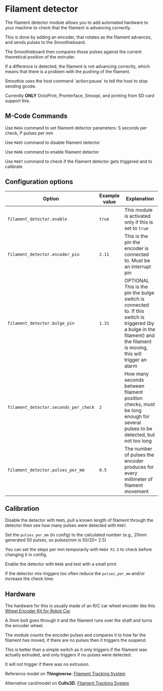 
# Filament detector

The filament detector module allows you to add automated hardware to your machine to check that the filament is advancing correctly.

This is done by adding an encoder, that rotates as the filament advances, and sends pulses to the Smoothieboard.

The Smoothieboard then compares those pulses against the current theoretical position of the extruder.

If a difference is detected, the filament is not advancing correctly, which means that there is a problem with the pushing of the filament.


<sl-alert variant="neutral" open>
  <sl-icon slot="icon" name="info-circle"></sl-icon>
  Smoothie uses the host command `action:pause` to tell the host to stop sending gcode.

  Currently **ONLY** OctoPrint, Pronterface, Smoopi, and printing from SD card support this.
</sl-alert>

## M-Code Commands

Use `M404` command to set filament detector parameters: S seconds per check, P pulses per mm

Use `M405` command to disable filament detector

Use `M406` command to enable filament detector

Use `M407` command to check if the filament detector gets triggered and to calibrate


## Configuration options

| Option | Example value | Explanation |
| ------ | ------------- | ----------- |
| `filament_detector.enable` | `true` | This module is activated only if this is set to `true` |
| `filament_detector.encoder_pin` | `2.11` | This is the pin the encoder is connected to. Must be an interrupt pin |
| `filament_detector.bulge_pin` | `1.31` | OPTIONAL This is the pin the bulge switch is connected to. If this switch is triggered (by a bulge in the filament) and the filament is moving, this will trigger an alarm |
| `filament_detector.seconds_per_check` | `2` | How many seconds between filament position checks, must be long enough for several pulses to be detected, but not too long |
| `filament_detector.pulses_per_mm` | `0.5` | The number of pulses the encoder produces for every millimeter of filament movement |

## Calibration

Disable the detector with `M405`, pull a known length of filament through the detector then see how many pulses were detected with `M407`.

Set the `pulses_per_mm` (in config) to the calculated number (e.g., 20mm generated 50 pulses, so pulses/mm is 50/20= 2.5)

You can set the steps per mm temporarily with `M404 P2.5` to check before changing it in config.

Enable the detector with `M406` and test with a small print.

If the detector mis-triggers too often reduce the `pulses_per_mm` and/or increase the check time.

## Hardware

The hardware for this is usually made of an R/C car wheel encoder like this [Wheel Encoder Kit for Robot Car](https://www.amazon.com/Wheel-Encoder-Kit-Robot-Car/dp/B00NPWGEIM).

A 3mm bolt goes through it and the filament runs over the shaft and turns the encoder wheel.

The module counts the encoder pulses and compares it to how far the filament has moved, if there are no pulses then it triggers the suspend.

This is better than a simple switch as it only triggers if the filament was actually extruded, and only triggers if no pulses were detected.

It will not trigger if there was no extrusion.

Reference model on **Thingiverse**: [Filament Tracking System](https://www.thingiverse.com/thing:2515750)

Alternative card/model on **Cults3D**: [Filament Tracking System](https://cults3d.com/en/tool/filament-tracking-system)
